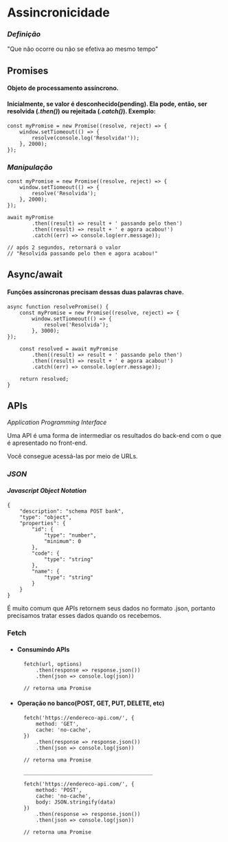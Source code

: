 # Assincronicidade
### *Definição*
"Que não ocorre ou não se efetiva ao mesmo tempo"

## Promises
#### Objeto de processamento assíncrono.
#### Inicialmente, se valor é desconhecido(pending). Ela pode, então, ser **resolvida** (*.then()*) ou **rejeitada** (*.catch()*). Exemplo:
    const myPromise = new Promise((resolve, reject) => {
        window.setTiomeout(() => {
            resolve(console.log('Resolvida!'));
        }, 2000);
    });
### *Manipulação*
    const myPromise = new Promise((resolve, reject) => {
        window.setTiomeout(() => {
            resolve('Resolvida');
        }, 2000);
    });

    await myPromise
            .then((result) => result + ' passando pelo then')
            .then((result) => result + ' e agora acabou!')
            .catch((err) => console.log(err.message));

    // após 2 segundos, retornará o valor
    // "Resolvida passando pelo then e agora acabou!"

## Async/await
#### Funções assíncronas precisam dessas duas palavras chave.
    async function resolvePromise() {
        const myPromise = new Promise((resolve, reject) => {
            window.setTiomeout(() => {
                resolve('Resolvida');
            }, 3000);
    });

        const resolved = await myPromise
            .then((result) => result + ' passando pelo then')
            .then((result) => result + ' e agora acabou!')
            .catch((err) => console.log(err.message));
        
        return resolved;
    }

##  APIs
*Application Programming Interface*

Uma API é uma forma de intermediar os resultados do back-end com o que é apresentado no front-end. 

Você consegue acessá-las por meio de URLs.

### *JSON*
#### *Javascript Object Notation*
    {
        "description": "schema POST bank",
        "type": "object",
        "properties": {
            "id": {
                "type": "number",
                "minimum": 0
            },
            "code": {
                "type": "string"
            },
            "name": {
                "type": "string"
            }
        }
    }

É muito comum que APIs retornem seus dados no formato .json, portanto precisamos tratar esses dados quando os recebemos.

### Fetch
* #### Consumindo APIs
        fetch(url, options)
            .then(response => response.json())
            .then(json => console.log(json))
    
        // retorna uma Promise

* #### Operação no banco(POST, GET, PUT, DELETE, etc)
        fetch('https://endereco-api.com/', {
            method: 'GET',
            cache: 'no-cache',
        })
            .then(response => response.json())
            .then(json => console.log(json))
    
        // retorna uma Promise
        
        __________________________________________

        fetch('https://endereco-api.com/', {
            method: 'POST',
            cache: 'no-cache',
            body: JSON.stringify(data)
        })
            .then(response => response.json())
            .then(json => console.log(json))
    
        // retorna uma Promise